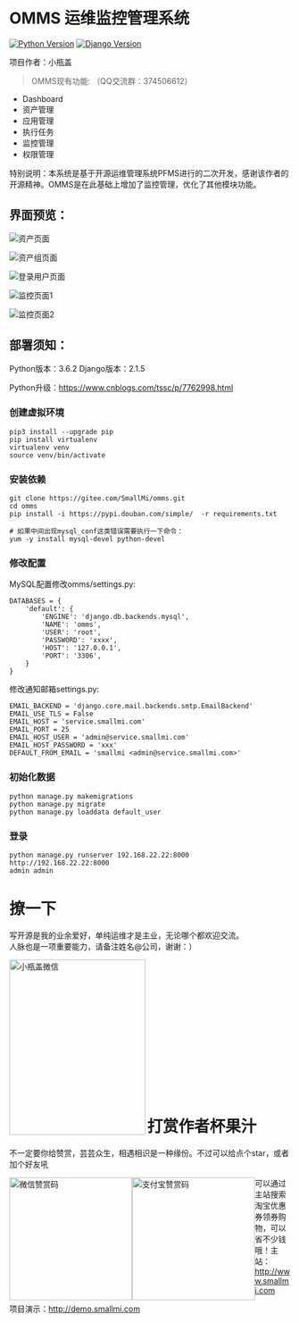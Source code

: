 OMMS 运维监控管理系统
=======================

[![Python Version](https://img.shields.io/badge/Python--3.6-paasing-green.svg)](https://img.shields.io/badge/Python--3.6-paasing-green.svg)
[![Django Version](https://img.shields.io/badge/Django--1.11.0-paasing-green.svg)](https://img.shields.io/badge/Django--1.11.0-paasing-green.svg)

项目作者：小瓶盖

> OMMS现有功能: （QQ交流群：374506612）

- Dashboard
- 资产管理
- 应用管理
- 执行任务
- 监控管理
- 权限管理

特别说明：本系统是基于开源运维管理系统PFMS进行的二次开发，感谢该作者的开源精神。OMMS是在此基础上增加了监控管理，优化了其他模块功能。


## 界面预览：
![资产页面](https://gitee.com/uploads/images/2017/1103/163547_29bfb40b_1521920.png "1.png")

![资产组页面](https://gitee.com/uploads/images/2017/1103/163605_b696ec54_1521920.png "2.png")

![登录用户页面](https://gitee.com/uploads/images/2017/1103/163642_d9e5b600_1521920.png "3.png")

![监控页面1](https://images.gitee.com/uploads/images/2019/0129/164022_60343dd9_1521920.jpeg)

![监控页面2](https://images.gitee.com/uploads/images/2019/0129/164112_7780e34b_1521920.png)



## 部署须知：
Python版本：3.6.2
Django版本：2.1.5

Python升级：https://www.cnblogs.com/tssc/p/7762998.html

### 创建虚拟环境

```
pip3 install --upgrade pip
pip install virtualenv
virtualenv venv
source venv/bin/activate
```

### 安装依赖

```
git clone https://gitee.com/SmallMi/omms.git
cd omms
pip install -i https://pypi.douban.com/simple/  -r requirements.txt

# 如果中间出现mysql_conf这类错误需要执行一下命令：
yum -y install mysql-devel python-devel

```

### 修改配置


MySQL配置修改omms/settings.py:

```
DATABASES = {
    'default': {
        'ENGINE': 'django.db.backends.mysql',
        'NAME': 'omms',
        'USER': 'root',
        'PASSWORD': 'xxxx',
        'HOST': '127.0.0.1',
        'PORT': '3306',
    }
}
```
修改通知邮箱settings.py:

```
EMAIL_BACKEND = 'django.core.mail.backends.smtp.EmailBackend'
EMAIL_USE_TLS = False
EMAIL_HOST = 'service.smallmi.com'
EMAIL_PORT = 25
EMAIL_HOST_USER = 'admin@service.smallmi.com'
EMAIL_HOST_PASSWORD = 'xxx'
DEFAULT_FROM_EMAIL = 'smallmi <admin@service.smallmi.com>'

```

### 初始化数据
```
python manage.py makemigrations
python manage.py migrate
python manage.py loaddata default_user

```

### 登录

```
python manage.py runserver 192.168.22.22:8000
http://192.168.22.22:8000
admin admin
```

撩一下
=========================
写开源是我的业余爱好，单纯运维才是主业，无论哪个都欢迎交流。  
人脉也是一项重要能力，请备注姓名@公司，谢谢：）

<img src="https://images.gitee.com/uploads/images/2019/0129/172228_8aabccd0_1521920.jpeg" width="244" height="314" alt="小瓶盖微信" align=left />


<br><br><br><br><br><br><br><br><br><br><br><br><br><br>

打赏作者杯果汁
=========================
不一定要你给赞赏，芸芸众生，相遇相识是一种缘份。不过可以给点个star，或者加个好友吼

<img src="https://images.gitee.com/uploads/images/2019/0129/171904_f6efc3e7_1521920.jpeg" width="220" height="220" alt="微信赞赏码" style="float: left;"/>

<img src="https://images.gitee.com/uploads/images/2019/0129/172138_4a5aa6bc_1521920.jpeg" width="220" height="220" alt="支付宝赞赏码" style="float: left;"/>


可以通过主站搜索淘宝优惠券领券购物，可以省不少钱哦！主站：http://www.smallmi.com 

项目演示：http://demo.smallmi.com